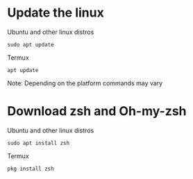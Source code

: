 # Update the linux
Ubuntu and other linux distros
```
sudo apt update
```
Termux
```
apt update
```

Note: Depending on the platform commands may vary
# Download zsh and Oh-my-zsh 
Ubuntu and other linux distros
```
sudo apt install zsh
```
Termux
```
pkg install zsh
```
